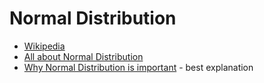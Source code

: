 # Normal Distribution

- [Wikipedia](https://en.wikipedia.org/wiki/Normal_distribution)
- [All about Normal Distribution](https://www.analyticsvidhya.com/blog/2020/04/statistics-data-science-normal-distribution/)
- [Why Normal Distribution is important](https://medium.com/fintechexplained/ever-wondered-why-normal-distribution-is-so-important-110a482abee3) - best explanation